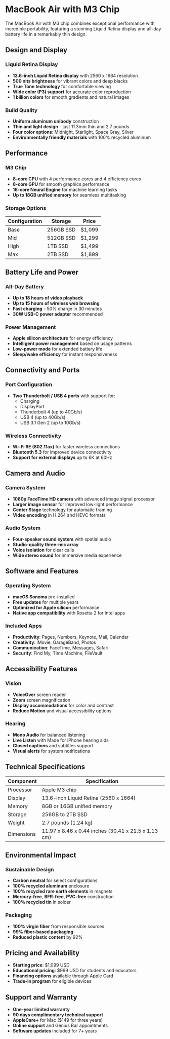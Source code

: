 # MacBook Air with M3 Chip

The MacBook Air with M3 chip combines exceptional performance with incredible portability, featuring a stunning Liquid Retina display and all-day battery life in a remarkably thin design.

## Design and Display

### Liquid Retina Display
- **13.6-inch Liquid Retina display** with 2560 x 1664 resolution
- **500 nits brightness** for vibrant colors and deep blacks
- **True Tone technology** for comfortable viewing
- **Wide color (P3) support** for accurate color reproduction
- **1 billion colors** for smooth gradients and natural images

### Build Quality
- **Uniform aluminum unibody** construction
- **Thin and light design** - just 11.3mm thin and 2.7 pounds
- **Four color options**: Midnight, Starlight, Space Gray, Silver
- **Environmentally friendly materials** with 100% recycled aluminum

## Performance

### M3 Chip
- **8-core CPU** with 4 performance cores and 4 efficiency cores
- **8-core GPU** for smooth graphics performance
- **16-core Neural Engine** for machine learning tasks
- **Up to 18GB unified memory** for seamless multitasking

### Storage Options
| Configuration | Storage | Price |
|--------------|---------|-------|
| Base | 256GB SSD | $1,099 |
| Mid | 512GB SSD | $1,299 |
| High | 1TB SSD | $1,499 |
| Max | 2TB SSD | $1,899 |

## Battery Life and Power

### All-Day Battery
- **Up to 18 hours of video playback**
- **Up to 15 hours of wireless web browsing**
- **Fast charging** - 50% charge in 30 minutes
- **30W USB-C power adapter** recommended

### Power Management
- **Apple silicon architecture** for energy efficiency
- **Intelligent power management** based on usage patterns
- **Low-power mode** for extended battery life
- **Sleep/wake efficiency** for instant responsiveness

## Connectivity and Ports

### Port Configuration
- **Two Thunderbolt / USB 4 ports** with support for:
  - Charging
  - DisplayPort
  - Thunderbolt 4 (up to 40Gb/s)
  - USB 4 (up to 40Gb/s)
  - USB 3.1 Gen 2 (up to 10Gb/s)

### Wireless Connectivity
- **Wi-Fi 6E (802.11ax)** for faster wireless connections
- **Bluetooth 5.3** for improved device connectivity
- **Support for external displays** up to 6K at 60Hz

## Camera and Audio

### Camera System
- **1080p FaceTime HD camera** with advanced image signal processor
- **Larger image sensor** for improved low-light performance
- **Center Stage** technology for automatic framing
- **Video encoding** in H.264 and HEVC formats

### Audio System
- **Four-speaker sound system** with spatial audio
- **Studio-quality three-mic array**
- **Voice isolation** for clear calls
- **Wide stereo sound** for immersive media experience

## Software and Features

### Operating System
- **macOS Sonoma** pre-installed
- **Free updates** for multiple years
- **Optimized for Apple silicon** performance
- **Native app compatibility** with Rosetta 2 for Intel apps

### Included Apps
- **Productivity**: Pages, Numbers, Keynote, Mail, Calendar
- **Creativity**: iMovie, GarageBand, Photos
- **Communication**: FaceTime, Messages, Safari
- **Security**: Find My, Time Machine, FileVault

## Accessibility Features

### Vision
- **VoiceOver** screen reader
- **Zoom** screen magnification
- **Display accommodations** for color and contrast
- **Reduce Motion** and visual accessibility options

### Hearing
- **Mono Audio** for balanced listening
- **Live Listen** with Made for iPhone hearing aids
- **Closed captions** and subtitles support
- **Visual alerts** for system notifications

## Technical Specifications

| Component | Specification |
|-----------|---------------|
| Processor | Apple M3 chip |
| Display | 13.6-inch Liquid Retina (2560 x 1664) |
| Memory | 8GB or 16GB unified memory |
| Storage | 256GB to 2TB SSD |
| Weight | 2.7 pounds (1.24 kg) |
| Dimensions | 11.97 x 8.46 x 0.44 inches (30.41 x 21.5 x 1.13 cm) |

## Environmental Impact

### Sustainable Design
- **Carbon neutral** for select configurations
- **100% recycled aluminum** enclosure
- **100% recycled rare earth elements** in magnets
- **Mercury-free**, **BFR-free**, **PVC-free** construction
- **100% recycled tin** in solder

### Packaging
- **100% virgin fiber** from responsible sources
- **99% fiber-based packaging**
- **Reduced plastic content** by 92%

## Pricing and Availability

- **Starting price**: $1,099 USD
- **Educational pricing**: $999 USD for students and educators
- **Financing options** available through Apple Card
- **Trade-in program** for eligible devices

## Support and Warranty

- **One-year limited warranty**
- **90 days complimentary technical support**
- **AppleCare+** for Mac ($149 for three years)
- **Online support** and Genius Bar appointments
- **Software updates** included for 7+ years